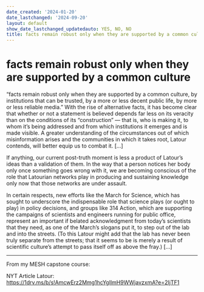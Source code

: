```yaml
---
date_created: '2024-01-20'
date_lastchanged: '2024-09-20'
layout: default
show_date_lastchanged_updatedauto: YES, NO, NO
title: facts remain robust only when they are supported by a common culture
---
```


# facts remain robust only when they are supported by a common culture

“facts remain robust only when they are supported by a common culture, by institutions that can be trusted, by a more or less decent public life, by more or less reliable media.” With the rise of alternative facts, it has become clear that whether or not a statement is believed depends far less on its veracity than on the conditions of its “construction” — that is, who is making it, to whom it’s being addressed and from which institutions it emerges and is made visible. A greater understanding of the circumstances out of which misinformation arises and the communities in which it takes root, Latour contends, will better equip us to combat it. [...]

 If anything, our current post-truth moment is less a product of Latour’s ideas than a validation of them. In the way that a person notices her body only once something goes wrong with it, we are becoming conscious of the role that Latourian networks play in producing and sustaining knowledge only now that those networks are under assault.
 
 In certain respects, new efforts like the March for Science, which has sought to underscore the indispensable role that science plays (or ought to play) in policy decisions, and groups like 314 Action, which are supporting the campaigns of scientists and engineers running for public office, represent an important if belated acknowledgment from today’s scientists that they need, as one of the March’s slogans put it, to step out of the lab and into the streets. (To this Latour might add that the lab has never been truly separate from the streets; that it seems to be is merely a result of scientific culture’s attempt to pass itself off as above the fray.) [...]

__________
From my MESH capstone course:

NYT Article Latour: https://1drv.ms/b/s!AmcwErz2Mmg1hcYgIlmH9WWjavzxmA?e=2IjTF1